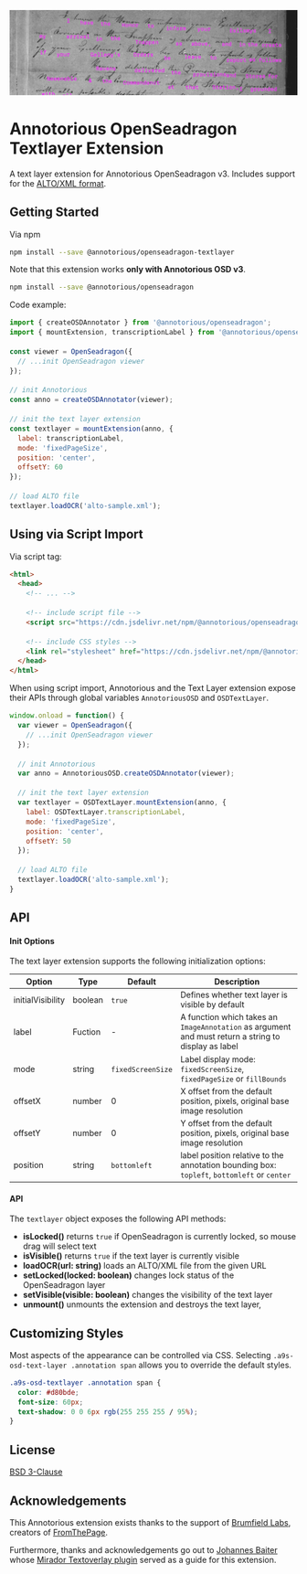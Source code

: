 ![An example text layer overlay on a scanned document](/screenshot.jpg "An example text layer overlay on a scanned document")

# Annotorious OpenSeadragon Textlayer Extension

A text layer extension for Annotorious OpenSeadragon v3. Includes support for the [ALTO/XML format](https://www.loc.gov/standards/alto/).

## Getting Started

Via npm

```sh
npm install --save @annotorious/openseadragon-textlayer
```

Note that this extension works __only with Annotorious OSD v3__.

```sh
npm install --save @annotorious/openseadragon
```

Code example:

```js
import { createOSDAnnotator } from '@annotorious/openseadragon';
import { mountExtension, transcriptionLabel } from '@annotorious/openseadragon-textlayer';

const viewer = OpenSeadragon({
  // ...init OpenSeadragon viewer
});

// init Annotorious 
const anno = createOSDAnnotator(viewer);

// init the text layer extension 
const textlayer = mountExtension(anno, {
  label: transcriptionLabel,
  mode: 'fixedPageSize',
  position: 'center',
  offsetY: 60
});

// load ALTO file
textlayer.loadOCR('alto-sample.xml');
```

## Using via Script Import

Via script tag:

```html
<html>
  <head>
    <!-- ... -->

    <!-- include script file -->
    <script src="https://cdn.jsdelivr.net/npm/@annotorious/openseadragon-textlayer@latest/dist/annotorious-openseadragon-textlayer.js"></script>

    <!-- include CSS styles -->
    <link rel="stylesheet" href="https://cdn.jsdelivr.net/npm/@annotorious/openseadragon-textlayer@latest/dist/annotorious-openseadragon-textlayer.css">
  </head>
</html>
```

When using script import, Annotorious and the Text Layer extension expose their APIs through
global variables `AnnotoriousOSD` and `OSDTextLayer`.

```js
window.onload = function() {
  var viewer = OpenSeadragon({
    // ...init OpenSeadragon viewer
  });

  // init Annotorious
  var anno = AnnotoriousOSD.createOSDAnnotator(viewer);

  // init the text layer extension
  var textlayer = OSDTextLayer.mountExtension(anno, {
    label: OSDTextLayer.transcriptionLabel,
    mode: 'fixedPageSize',
    position: 'center',
    offsetY: 50
  });

  // load ALTO file
  textlayer.loadOCR('alto-sample.xml');
}
```

## API

#### Init Options

The text layer extension supports the following initialization options:

| Option            | Type    | Default           | Description                                                                                          |
|-------------------|---------|-------------------|------------------------------------------------------------------------------------------------------|
| initialVisibility | boolean | `true`            | Defines whether text layer is visible by default                                                     |   
| label             | Fuction | -                 | A function which takes an `ImageAnnotation` as argument and must return a string to display as label |
| mode              | string  | `fixedScreenSize` | Label display mode: `fixedScreenSize`, `fixedPageSize` or `fillBounds`                               |
| offsetX           | number  | 0                 | X offset from the default position, pixels, original base image resolution                           |
| offsetY           | number  | 0                 | Y offset from the default position, pixels, original base image resolution                           |
| position          | string  | `bottomleft`      | label position relative to the annotation bounding box: `topleft`, `bottomleft` or `center`          |

#### API

The `textlayer` object exposes the following API methods:

- __isLocked()__ returns `true` if OpenSeadragon is currently locked, so mouse drag will select text
- __isVisible()__ returns `true` if the text layer is currently visible
- __loadOCR(url: string)__ loads an ALTO/XML file from the given URL
- __setLocked(locked: boolean)__ changes lock status of the OpenSeadragon layer
- __setVisible(visible: boolean)__ changes the visibility of the text layer
- __unmount()__ unmounts the extension and destroys the text layer‚

## Customizing Styles

Most aspects of the appearance can be controlled via CSS. Selecting
`.a9s-osd-text-layer .annotation span` allows you to override the default
styles.

```css
.a9s-osd-textlayer .annotation span {
  color: #d80bde;
  font-size: 60px;
  text-shadow: 0 0 6px rgb(255 255 255 / 95%);
}
```

## License

[BSD 3-Clause](https://github.com/annotorious/annotorious/blob/main/LICENSE)

## Acknowledgements

This Annotorious extension exists thanks to the support of [Brumfield Labs](https://www.brumfieldlabs.com/),
creators of [FromThePage](https://fromthepage.com/).

Furthermore, thanks and acknowledgements go out to [Johannes Baiter](https://github.com/jbaiter) whose
[Mirador Textoverlay plugin](https://github.com/dbmdz/mirador-textoverlay) served as a guide
for this extension.

